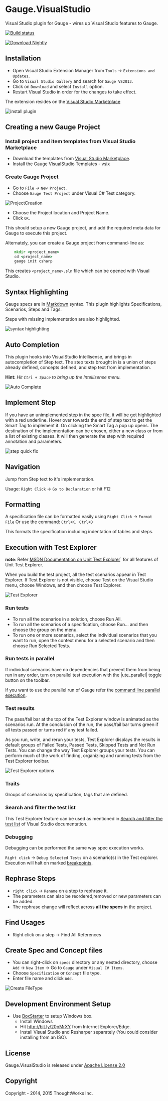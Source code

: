 # Gauge.VisualStudio
Visual Studio plugin for Gauge - wires up Visual Studio features to Gauge.

[![Build status](https://ci.appveyor.com/api/projects/status/bv404kn2hwujrd0i?svg=true)](https://ci.appveyor.com/project/getgauge/gauge-visualstudio)

 [ ![Download Nightly](https://api.bintray.com/packages/gauge/Gauge.VisualStudio/Nightly/images/download.svg) ](https://bintray.com/gauge/Gauge.VisualStudio/Nightly/_latestVersion)

## Installation

-  Open Visual Studio Extension Manager from `Tools` ->
   `Extensions and Updates`.
-  Go to `Visual Studio Gallery` and search for `Gauge VS2013`.
-  Click on `Download` and select `Install` option.
-  Restart Visual Studio in order for the changes to take effect.

The extension resides on the [Visual Studio Marketplace](https://marketplace.visualstudio.com/items?itemName=vs-publisher-1071478.GaugepluginforVisualStudio)

![install plugin](images/VS_Installation.png)


## Creating a new Gauge Project


###  Install project and item templates from Visual Studio Marketplace

-  Download the templates from [Visual Studio Marketplace](https://marketplace.visualstudio.com/items?itemName=vs-publisher-1071478.gauge-visualstudio-templates).
-  Install the Gauge VisualStudio Templates - vsix

### Create Gauge Project

-  Go to ``File`` -> ``New Project``.
-  Choose ``Gauge Test Project`` under Visual C# Test category.

![ProjectCreation](images/Create_Project.png)

-  Choose the Project location and Project Name.
-  Click ``OK``.

This should setup a new Gauge project, and add the required meta data
for Gauge to execute this project.

Alternately, you can create a Gauge project from command-line as:

```cmd
    mkdir <project_name>
    cd <project_name>
    gauge init csharp
```

This creates `<project_name>.sln` file which can be opened with Visual
Studio.

## Syntax Highlighting


Gauge specs are in [Markdown](https://daringfireball.net/projects/markdown/syntax)
syntax. This plugin highlights Specifications, Scenarios, Steps and
Tags.

Steps with missing implementation are also highlighted.

![syntax highlighting](images/Syntax_highlighting.png)

## Auto Completion

This plugin hooks into VisualStudio Intellisense, and brings in
autocompletion of Step text. The step texts brought in is a union of
steps already defined, concepts defined, and step text from
implementation.

**Hint:** *Hit `Ctrl + Space` to bring up the Intellisense menu.*

![Auto Complete](images/AutoComplete.png)

## Implement Step

If you have an unimplemented step in the spec file, it will be get highlighted with a red underline.
Hover over towards the end of step text to get the Smart Tag to implement it.
On clicking the Smart Tag a pop up opens. The destination of the implementation can be chosen, either
a new class or from a list of existing classes. It will then generate
the step with required annotation and parameters.

![step quick fix](images/QuickFix.gif)

## Navigation

Jump from Step text to it's implementation.

Usage: `Right Click` -> `Go to Declaration` or hit F12

## Formatting


A specification file can be formatted easily using `Right Click` -> `Format File`
Or use the command: `Ctrl+K, Ctrl+D`

This formats the specification including indentation of tables and
steps.

## Execution with Test Explorer


**note**:
    Refer [MSDN Documentation on Unit Test Explorer](https://msdn.microsoft.com/en-us/library/hh270865.aspx#Anchor_2)` for all features of Unit Test Explorer.


When you build the test project, all the test scenarios appear in Test Explorer.
If Test Explorer is not visible, choose Test on the Visual Studio menu, choose Windows, and then choose Test Explorer.

![Test Explorer](images/TestExplorer.png)

### Run tests

* To run all the scenarios in a solution, choose Run All.
* To run all the scenarios of a specification, choose Run... and then choose the group on the menu.
* To run one or more scenarios, select the individual scenarios that you want to run, open the context menu for a selected scenario and then choose Run Selected Tests.

### Run tests in parallel

If individual scenarios have no dependencies that prevent them from being run in any order,
turn on parallel test execution with the |ute_parallel| toggle button on the toolbar.

If you want to use the parallel run of Gauge refer the [command line parallel execution](https://docs.gauge.org/using.html#parallel-execution).

### Test results

The pass/fail bar at the top of the Test Explorer window is animated as the scenarios run.
At the conclusion of the run, the pass/fail bar turns green if all tests passed or turns red if any test failed.

As you run, write, and rerun your tests, Test Explorer displays the results in default groups of Failed Tests,
Passed Tests, Skipped Tests and Not Run Tests. You can change the way Test Explorer groups your tests.
You can perform much of the work of finding, organizing and running tests from the Test Explorer toolbar.

![Test Explorer options](images/TestExplorerOptions.png)


### Traits

Groups of scenarios by specification, tags that are defined.

### Search and filter the test list

This Test Explorer feature can be used as mentioned in [Search and filter the test list](https://msdn.microsoft.com/en-us/library/hh270865.aspx#BKMK_Search_and_filter_the_test_list) of Visual Studio documentation.

### Debugging


Debugging can be performed the same way spec execution works.

`Right click` -> `Debug Selected Tests` on a scenario(s) in the Test explorer. Execution
will halt on marked [breakpoints](https://docs.microsoft.com/en-us/visualstudio/debugger/using-breakpoints).

## Rephrase Steps


-  `right click` -> `Rename` on a step to rephrase it.
-  The parameters can also be reordered,removed or new parameters can be
   added.
-  The rephrase change will reflect across **all the specs** in the
   project.

## Find Usages

-  Right click on a step -> Find All References

## Create Spec and Concept files

-  You can right-click on `specs` directory or any nested directory,
   choose `Add` -> `New Item` -> Go to `Gauge` under
   `Visual C# Items`.
-  Choose `Specification` or `Concept` file type.
-  Enter file name and click `Add`.

![Create FileType](images/Create_FileType.png)

## Development Environment Setup

- Use [BoxStarter](http://boxstarter.org/) to setup Windows box. 
  - Install Windows
  - Hit http://bit.ly/20pMrXY from Internet Explorer/Edge.
  - Install Visual Studio and Resharper separately (You could consider installing from an ISO).

## License

Gauge.VisualStudio is released under [Apache License 2.0](https://www.apache.org/licenses/LICENSE-2.0)

## Copyright

Copyright - 2014, 2015 ThoughtWorks Inc.
